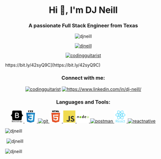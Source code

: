 <h1 align="center">Hi 👋, I'm DJ Neill</h1>
<h3 align="center">A passionate Full Stack Engineer from Texas</h3>

<p align="center"> <img src="https://komarev.com/ghpvc/?username=djneill&label=Profile%20views&color=0e75b6&style=flat" alt="djneill" /> </p>

<p align="center"> <a href="https://github.com/ryo-ma/github-profile-trophy"><img src="https://github-profile-trophy.vercel.app/?username=djneill" alt="djneill" /></a> </p>

<p align="center"> <a href="https://twitter.com/codingguitarist" target="blank"><img src="https://img.shields.io/twitter/follow/codingguitarist?logo=twitter&style=for-the-badge" alt="codingguitarist" /></a> </p>

<p align="center>
- 👨‍💻 All of my projects are available at [https://djneill.com/](https://djneill.com/)

- 📄 Know about my experiences [https://bit.ly/42syQ9C](https://bit.ly/42syQ9C)
          </p>

<h3 align="center">Connect with me:</h3>
<p align="center">
<a href="https://twitter.com/codingguitarist" target="blank"><img align="center" src="https://raw.githubusercontent.com/rahuldkjain/github-profile-readme-generator/master/src/images/icons/Social/twitter.svg" alt="codingguitarist" height="30" width="40" /></a>
<a href="https://linkedin.com/in/https://www.linkedin.com/in/dj-neill/" target="blank"><img align="center" src="https://raw.githubusercontent.com/rahuldkjain/github-profile-readme-generator/master/src/images/icons/Social/linked-in-alt.svg" alt="https://www.linkedin.com/in/dj-neill/" height="30" width="40" /></a>
</p>

<h3 align="center">Languages and Tools:</h3>
<p align="center"> <a href="https://getbootstrap.com" target="_blank" rel="noreferrer"> <img src="https://raw.githubusercontent.com/devicons/devicon/master/icons/bootstrap/bootstrap-plain-wordmark.svg" alt="bootstrap" width="40" height="40"/> </a> <a href="https://www.w3schools.com/css/" target="_blank" rel="noreferrer"> <img src="https://raw.githubusercontent.com/devicons/devicon/master/icons/css3/css3-original-wordmark.svg" alt="css3" width="40" height="40"/> </a> <a href="https://git-scm.com/" target="_blank" rel="noreferrer"> <img src="https://www.vectorlogo.zone/logos/git-scm/git-scm-icon.svg" alt="git" width="40" height="40"/> </a> <a href="https://www.w3.org/html/" target="_blank" rel="noreferrer"> <img src="https://raw.githubusercontent.com/devicons/devicon/master/icons/html5/html5-original-wordmark.svg" alt="html5" width="40" height="40"/> </a> <a href="https://developer.mozilla.org/en-US/docs/Web/JavaScript" target="_blank" rel="noreferrer"> <img src="https://raw.githubusercontent.com/devicons/devicon/master/icons/javascript/javascript-original.svg" alt="javascript" width="40" height="40"/> </a> <a href="https://nodejs.org" target="_blank" rel="noreferrer"> <img src="https://raw.githubusercontent.com/devicons/devicon/master/icons/nodejs/nodejs-original-wordmark.svg" alt="nodejs" width="40" height="40"/> </a> <a href="https://postman.com" target="_blank" rel="noreferrer"> <img src="https://www.vectorlogo.zone/logos/getpostman/getpostman-icon.svg" alt="postman" width="40" height="40"/> </a> <a href="https://reactjs.org/" target="_blank" rel="noreferrer"> <img src="https://raw.githubusercontent.com/devicons/devicon/master/icons/react/react-original-wordmark.svg" alt="react" width="40" height="40"/> </a> <a href="https://reactnative.dev/" target="_blank" rel="noreferrer"> <img src="https://reactnative.dev/img/header_logo.svg" alt="reactnative" width="40" height="40"/> </a> </p>

<p><img align="center" src="https://github-readme-stats.vercel.app/api/top-langs?username=djneill&show_icons=true&locale=en&layout=compact" alt="djneill" /></p>

<p>&nbsp;<img align="center" src="https://github-readme-stats.vercel.app/api?username=djneill&show_icons=true&locale=en" alt="djneill" /></p>

<p><img align="center" src="https://github-readme-streak-stats.herokuapp.com/?user=djneill&" alt="djneill" /></p>
